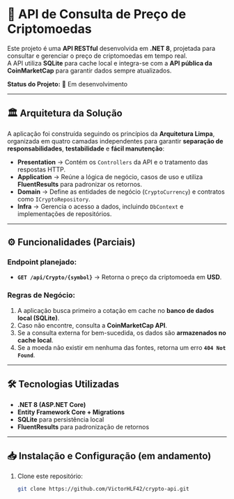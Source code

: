 # 🚀 API de Consulta de Preço de Criptomoedas

Este projeto é uma **API RESTful** desenvolvida em **.NET 8**, projetada para consultar e gerenciar o preço de criptomoedas em tempo real.  
A API utiliza **SQLite** para cache local e integra-se com a **API pública da CoinMarketCap** para garantir dados sempre atualizados.  

**Status do Projeto:** 🚧 Em desenvolvimento  

---

## 🏛 Arquitetura da Solução

A aplicação foi construída seguindo os princípios da **Arquitetura Limpa**, organizada em quatro camadas independentes para garantir **separação de responsabilidades**, **testabilidade** e **fácil manutenção**:

- **Presentation** → Contém os `Controllers` da API e o tratamento das respostas HTTP.  
- **Application** → Reúne a lógica de negócio, casos de uso e utiliza **FluentResults** para padronizar os retornos.  
- **Domain** → Define as entidades de negócio (`CryptoCurrency`) e contratos como `ICryptoRepository`.  
- **Infra** → Gerencia o acesso a dados, incluindo `DbContext` e implementações de repositórios.  

---

## ⚙️ Funcionalidades (Parciais)

### Endpoint planejado:
- **`GET /api/Crypto/{symbol}`** → Retorna o preço da criptomoeda em **USD**.  

### Regras de Negócio:
1. A aplicação busca primeiro a cotação em cache no **banco de dados local (SQLite)**.  
2. Caso não encontre, consulta a **CoinMarketCap API**.  
3. Se a consulta externa for bem-sucedida, os dados são **armazenados no cache local**.  
4. Se a moeda não existir em nenhuma das fontes, retorna um erro **`404 Not Found`**.  

---

## 🛠 Tecnologias Utilizadas

- **.NET 8 (ASP.NET Core)**  
- **Entity Framework Core + Migrations**  
- **SQLite** para persistência local  
- **FluentResults** para padronização de retornos  

---

## 📥 Instalação e Configuração (em andamento)

1. Clone este repositório:
   ```bash
   git clone https://github.com/VictorHLF42/crypto-api.git
